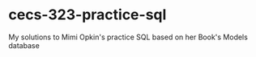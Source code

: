 # cecs-323-practice-sql
My solutions to Mimi Opkin's practice SQL based on her Book's Models database
